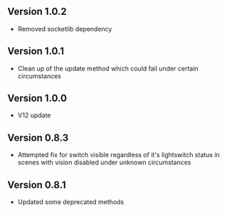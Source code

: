 ## Version 1.0.2
- Removed socketlib dependency

## Version 1.0.1
- Clean up of the update method which could fail under certain circumstances

## Version 1.0.0
- V12 update

## Version 0.8.3
- Attempted fix for switch visible regardless of it's lightswitch status in scenes with vision disabled under unknown circumstances

## Version 0.8.1
- Updated some deprecated methods

